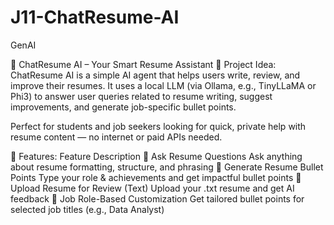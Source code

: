 # J11-ChatResume-AI
GenAI

🧾 ChatResume AI – Your Smart Resume Assistant
🎯 Project Idea:
ChatResume AI is a simple AI agent that helps users write, review, and improve their resumes. It uses a local LLM (via Ollama, e.g., TinyLLaMA or Phi3) to answer user queries related to resume writing, suggest improvements, and generate job-specific bullet points.

Perfect for students and job seekers looking for quick, private help with resume content — no internet or paid APIs needed.

🌟 Features:
Feature	Description
💬 Ask Resume Questions	Ask anything about resume formatting, structure, and phrasing
🧠 Generate Resume Bullet Points	Type your role & achievements and get impactful bullet points
📄 Upload Resume for Review (Text)	Upload your .txt resume and get AI feedback
📝 Job Role-Based Customization	Get tailored bullet points for selected job titles (e.g., Data Analyst)
